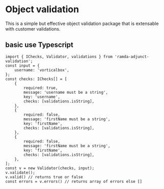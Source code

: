 # Object validation

This is a simple but effective object validation package that is extensable with customer validations.

## basic use Typescript


```
import { IChecks, Validator, validations } from 'ramda-adjunct-validation';
const input = {
    username: 'vorticalbox',
};
const checks: IChecks[] = [
    {
        required: true,
        message: 'username must be a string',
        key: 'username',
        checks: [validations.isString],
    },
    {
        required: false,
        message: 'firstName must be a string',
        key: 'firstName',
        checks: [validations.isString],
    },
    {
        required: false,
        message: 'firstName must be a string',
        key: 'firstName',
        checks: [validations.isString],
    },
];
const v = new Validator(checks, input);
v.validate();
v.valid() // returns true or false
const errors = v.errors() // returns array of errors else []
```
